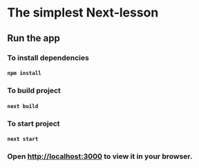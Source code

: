 # The simplest Next-lesson

## Run the app

### To install dependencies

#### `npm install`

### To build project

#### `next build`

### To start project

#### `next start`

### Open [http://localhost:3000](http://localhost:3000) to view it in your browser.
